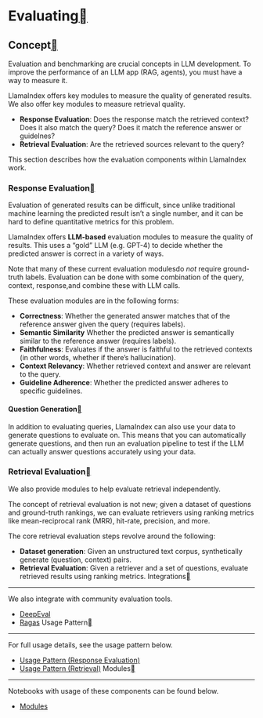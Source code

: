 Evaluating[](#evaluating "Permalink to this heading")
======================================================

Concept[](#concept "Permalink to this heading")
------------------------------------------------

Evaluation and benchmarking are crucial concepts in LLM development. To improve the performance of an LLM app (RAG, agents), you must have a way to measure it.

LlamaIndex offers key modules to measure the quality of generated results. We also offer key modules to measure retrieval quality.

* **Response Evaluation**: Does the response match the retrieved context? Does it also match the query? Does it match the reference answer or guidelnes?
* **Retrieval Evaluation**: Are the retrieved sources relevant to the query?

This section describes how the evaluation components within LlamaIndex work.

### Response Evaluation[](#response-evaluation "Permalink to this heading")

Evaluation of generated results can be difficult, since unlike traditional machine learning the predicted result isn’t a single number, and it can be hard to define quantitative metrics for this problem.

LlamaIndex offers **LLM-based** evaluation modules to measure the quality of results. This uses a “gold” LLM (e.g. GPT-4) to decide whether the predicted answer is correct in a variety of ways.

Note that many of these current evaluation modulesdo *not* require ground-truth labels. Evaluation can be done with some combination of the query, context, response,and combine these with LLM calls.

These evaluation modules are in the following forms:

* **Correctness**: Whether the generated answer matches that of the reference answer given the query (requires labels).
* **Semantic Similarity** Whether the predicted answer is semantically similar to the reference answer (requires labels).
* **Faithfulness**: Evaluates if the answer is faithful to the retrieved contexts (in other words, whether if there’s hallucination).
* **Context Relevancy**: Whether retrieved context and answer are relevant to the query.
* **Guideline Adherence**: Whether the predicted answer adheres to specific guidelines.

#### Question Generation[](#question-generation "Permalink to this heading")

In addition to evaluating queries, LlamaIndex can also use your data to generate questions to evaluate on. This means that you can automatically generate questions, and then run an evaluation pipeline to test if the LLM can actually answer questions accurately using your data.

### Retrieval Evaluation[](#retrieval-evaluation "Permalink to this heading")

We also provide modules to help evaluate retrieval independently.

The concept of retrieval evaluation is not new; given a dataset of questions and ground-truth rankings, we can evaluate retrievers using ranking metrics like mean-reciprocal rank (MRR), hit-rate, precision, and more.

The core retrieval evaluation steps revolve around the following:

* **Dataset generation**: Given an unstructured text corpus, synthetically generate (question, context) pairs.
* **Retrieval Evaluation**: Given a retriever and a set of questions, evaluate retrieved results using ranking metrics.
Integrations[](#integrations "Permalink to this heading")
----------------------------------------------------------

We also integrate with community evaluation tools.

* [DeepEval](#../../../community/integrations/deepeval.md)
* [Ragas](https://github.com/explodinggradients/ragas/blob/main/docs/howtos/integrations/llamaindex.ipynb)
Usage Pattern[](#usage-pattern "Permalink to this heading")
------------------------------------------------------------

For full usage details, see the usage pattern below.

* [Usage Pattern (Response Evaluation)](usage_pattern.html)
* [Usage Pattern (Retrieval)](usage_pattern_retrieval.html)
Modules[](#modules "Permalink to this heading")
------------------------------------------------

Notebooks with usage of these components can be found below.

* [Modules](modules.html)
